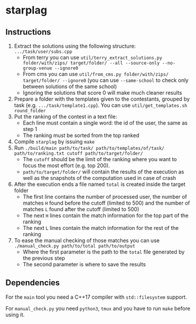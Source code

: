 # starplag

## Instructions

1. Extract the solutions using the following structure: `.../task/user/subs.cpp`
    - From terry you can use `util/terry_extract_solutions.py folder/with/zips/ target/folder/ --all --source-only --no-group-venue --ignore0`
    - From cms you can use `util/from_cms.py folder/with/zips/ target/folder/ --ignore0` (you can use `--same-school` to check only between solutions of the same school)
    - Ignoring the solutions that score 0 will make much cleaner results
2. Prepare a folder with the templates given to the contestants, grouped by task (e.g. `.../task/template1.cpp`). You can use `util/get_templates.sh round_folder`
3. Put the ranking of the contest in a text file:
    - Each line must contain a single word: the id of the user, the same as step 1
    - The ranking must be sorted from the top ranked
4. Compile `starplag` by issuing `make`
5. Run `./build/main path/to/task/ path/to/templates/of/task/ path/to/ranking.txt cutoff path/to/target/folder/`
    - The `cutoff` should be the limit of the ranking where you want to focus the most effort (e.g. top 200).
    - `path/to/target/folder/` will contain the results of the execution as well as the snapshots of the computation used in case of crash
6. After the execution ends a file named `total` is created inside the target folder
    - The first line contains the number of processed user, the number of matches `H` found before the cutoff (limited to 500) and the number of matches `L` found after the cutoff (limited to 500)
    - The next `H` lines contain the match information for the top part of the ranking
    - The next `L` lines contain the match information for the rest of the ranking
7. To ease the manual checking of those matches you can use `./manual_check.py path/to/total path/to/output`
    - Where the first parameter is the path to the `total` file generated by the previous step
    - The second parameter is where to save the results

## Dependencies

For the `main` tool you need a C++17 compiler with `std::filesystem` support.

For `manual_check.py` you need `python3`, `tmux` and you have to run `make` before using it.
